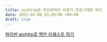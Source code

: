 ```yaml
---
title: aiohttp로 파이썬에서 비동기 프로그래밍 하기
date: 2022-01-08 23:20:56 +09:00
draft: true
---
```


[파이썬 aiohttp로 백만 리퀘스트 하기](https://pawelmhm.github.io/asyncio/python/aiohttp/2016/04/22/asyncio-aiohttp.html)